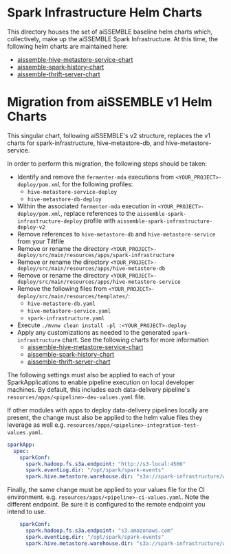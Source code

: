 # Spark Infrastructure Helm Charts

This directory houses the set of aiSSEMBLE baseline helm charts which, collectively, make up the aiSSEMBLE Spark
Infrastructure.
At this time, the following helm charts are maintained here:

- [aissemble-hive-metastore-service-chart](./aissemble-hive-metastore-service-chart/README.md)
- [aissemble-spark-history-chart](./aissemble-spark-history-chart/README.md)
- [aissemble-thrift-server-chart](./aissemble-thrift-server-chart)

# Migration from aiSSEMBLE v1 Helm Charts

This singular chart, following aiSSEMBLE's v2 structure, replaces the v1 charts for spark-infrastructure,
hive-metastore-db, and hive-metastore-service.

In order to perform this migration, the following steps should be taken:

- Identify and remove the `fermenter-mda` executions from `<YOUR_PROJECT>-deploy/pom.xml` for
  the following profiles:
    - `hive-metastore-service-deploy`
    - `hive-metastore-db-deploy`
- Within the associated `fermenter-mda` execution in `<YOUR_PROJECT>-deploy/pom.xml`, replace references to the
  `aissemble-spark-infrastructure-deploy` profile with `aissemble-spark-infrastructure-deploy-v2`
- Remove references to `hive-metastore-db` and `hive-metastore-service` from your Tiltfile
- Remove or rename the directory `<YOUR_PROJECT>-deploy/src/main/resources/apps/spark-infrastructure`
- Remove or rename the directory `<YOUR_PROJECT>-deploy/src/main/resources/apps/hive-metastore-db`
- Remove or rename the directory `<YOUR_PROJECT>-deploy/src/main/resources/apps/hive-metastore-service`
- Remove the following files from `<YOUR_PROJECT>-deploy/src/main/resources/templates/`:
    - `hive-metastore-db.yaml`
    - `hive-metastore-service.yaml`
    - `spark-infrastructure.yaml`
- Execute `./mvnw clean install -pl :<YOUR_PROJECT>-deploy`
- Apply any customizations as needed to the generated `spark-infrastructure` chart. See the following charts for
  more information
    - [aissemble-hive-metastore-service-chart](./aissemble-hive-metastore-service-chart/README.md)
    - [aissemble-spark-history-chart](./aissemble-spark-history-chart/README.md)
    - [aissemble-thrift-server-chart](./aissemble-thrift-server-chart)

The following settings must also be applied to each of your SparkApplications to enable pipeline execution on local developer machines. By default, this includes each
data-delivery pipeline's `resources/apps/<pipeline>-dev-values.yaml` file.

If other modules with apps to deploy data-delivery pipelines locally are present, the change must also be applied to the helm value files they leverage as well
e.g. `resources/apps/<pipeline>-integration-test-values.yaml`.

```yaml
sparkApp:
  spec:
    sparkConf:
      spark.hadoop.fs.s3a.endpoint: "http://s3-local:4566"
      spark.eventLog.dir: "/opt/spark/spark-events"
      spark.hive.metastore.warehouse.dir: "s3a://spark-infrastructure/warehouse"
```

Finally, the same change must be applied to your values file for the CI environment.
e.g. `resources/apps/<pipeline>-ci-values.yaml`.
Note the different endpoint. Be sure it is configured to the remote endpoint you intend to use.
```yaml
    sparkConf:
      spark.hadoop.fs.s3a.endpoint: "s3.amazonaws.com"
      spark.eventLog.dir: "/opt/spark/spark-events"
      spark.hive.metastore.warehouse.dir: "s3a://spark-infrastructure/warehouse"
```
